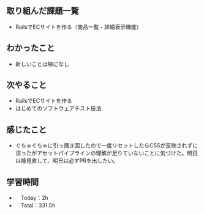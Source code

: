 ## 取り組んだ課題一覧
- RailsでECサイトを作る（商品一覧・詳細表示機能）

## わかったこと 
- 新しいことは特になし

## 次やること
- RailsでECサイトを作る
- はじめてのソフトウェアテスト技法

## 感じたこと
- ぐちゃぐちゃに引っ掻き回したので一度リセットしたらCSSが反映されずに沼ったがアセットパイプラインの理解が足りていないことに気づけた。明日以降見直して、明日は必ずPRを出したい。    

## 学習時間
- 　Today：2h
- 　Total：331.5h